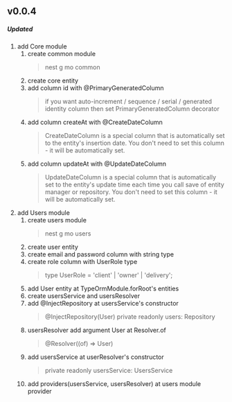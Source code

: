 <h2>v0.0.4</h2>
<h5>Updated</h5>
<ol>
    <li>add Core module
        <ol>
            <li>create common module<blockquote>nest g mo common</blockquote></li>
            <li>create core entity</li>
            <li>add column id with @PrimaryGeneratedColumn<blockquote>if you want auto-increment / sequence / serial / generated identity column then set PrimaryGeneratedColumn decorator</blockquote></li>
            <li>add column createAt with @CreateDateColumn<blockquote>CreateDateColumn is a special column that is automatically set to the entity's insertion date. You don't need to set this column - it will be automatically set.</blockquote></li>
            <li>add column updateAt with @UpdateDateColumn<blockquote>UpdateDateColumn is a special column that is automatically set to the entity's update time each time you call save of entity manager or repository. You don't need to set this column - it will be automatically set.</blockquote></li>
        </ol>
    </li>
    <li>add Users module
        <ol>
            <li>create users module<blockquote>nest g mo users</blockquote></li>
            <li>create user entity</li>
            <li>create email and password column with string type</li>    
            <li>create role column with UserRole type<blockquote>type UserRole = 'client' | 'owner' | 'delivery';</blockquote></li>
            <li>add User entity at TypeOrmModule.forRoot's entities</li>
            <li>create usersService and usersResolver</li>
            <li>add @InjectRepository at usersService's constructor<blockquote> @InjectRepository(User) private readonly users: Repository<User></blockquote></li>
            <li>usersResolver add argument User at Resolver.of<blockquote>@Resolver((of) => User)</blockquote></li>
            <li>add usersService at userResolver's constructor<blockquote>private readonly usersService: UsersService</blockquote></li>
            <li>add providers(usersService, usersResolver) at users module provider</li>
        </ol>
    </li>
</ol>